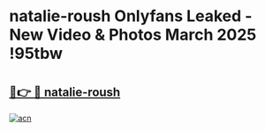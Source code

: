 # natalie-roush Onlyfans Leaked - New Video & Photos March 2025 !95tbw

# <h2><a href="https://h6n9j7.iuczelnia.edu.pl?title=natalie-roush&ref=95tbw">🔗👉 🔴 natalie-roush</a></h2>

[![acn](https://github.com/user-attachments/assets/0f9c940e-d8b0-45ae-aac7-cd30a18b3e1c)](https://h6n9j7.iuczelnia.edu.pl?title=natalie-roush&ref=95tbw)

